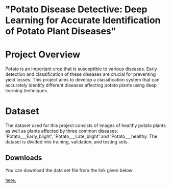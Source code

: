 # "Potato Disease Detective: Deep Learning for Accurate Identification of Potato Plant Diseases"

# Project Overview
Potato is an important crop that is susceptible to various diseases. Early detection and classification of these diseases are crucial for preventing yield losses. This project aims to develop a classification system that can accurately identify different diseases affecting potato plants using deep learning techniques.

# Dataset
The dataset used for this project consists of images of healthy potato plants as well as plants affected by three common diseases: 'Potato___Early_blight', 'Potato___Late_blight' and  'Potato___healthy. The dataset is divided into training, validation, and testing sets.
## Downloads

You can download the data set file from the link given below:

[here.](https://www.kaggle.com/datasets/arjuntejaswi/plant-village)
